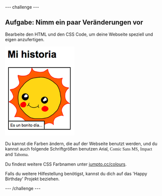 --- challenge ---
## Aufgabe: Nimm ein paar Veränderungen vor
Bearbeite den HTML und den CSS Code, um deine Webseite speziell und eigen anzufertigen.

![screenshot](images/story-changes.png)

Du kannst die Farben ändern, die auf der Webseite benutzt werden, und du kannst auch folgende Schriftgrößen benutzen <span style="font-family: Arial;">Arial</span>, <span style="font-family: Comic Sans MS;">Comic Sans MS</span>, <span style="font-family: Impact;">Impact</span> and <span style="font-family: Tahoma;">Tahoma</span>.

Du findest weitere CSS Farbnamen unter <a href="http://jumpto.cc/colours" target="_blank">jumpto.cc/colours</a>.

Falls du weitere Hilfestellung benötigst, kannst du dich auf das 'Happy Birthday' Projekt beziehen.

--- /challenge ---
